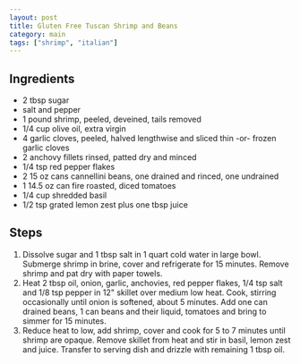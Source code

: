 ```yaml
---
layout: post
title: Gluten Free Tuscan Shrimp and Beans
category: main
tags: ["shrimp", "italian"]
---
```


## Ingredients

* 2 tbsp sugar
* salt and pepper
* 1 pound shrimp, peeled, deveined, tails removed
* 1/4 cup olive oil, extra virgin
* 4 garlic cloves, peeled, halved lengthwise and sliced thin -or- frozen garlic cloves
* 2 anchovy fillets rinsed, patted dry and minced
* 1/4 tsp red pepper flakes
* 2 15 oz cans cannellini beans, one drained and rinced, one undrained
* 1 14.5 oz can fire roasted, diced tomatoes
* 1/4 cup shredded basil
* 1/2 tsp grated lemon zest plus one tbsp juice


## Steps

1. Dissolve sugar and 1 tbsp salt in 1 quart cold water in large bowl.  Submerge shrimp in brine, cover and refrigerate for 15 minutes.  Remove shrimp and pat dry with paper towels.
2. Heat 2 tbsp oil, onion, garlic, anchovies, red pepper flakes, 1/4 tsp salt and 1/8 tsp pepper in 12" skillet over medium low heat.  Cook, stirring occasionally until onion is softened, about 5 minutes.  Add one can drained beans, 1 can beans and their liquid, tomatoes and bring to simmer for 15 minutes.
3.  Reduce heat to low, add shrimp, cover and cook for 5 to 7 minutes until shrimp are opaque.  Remove skillet from heat and stir in basil, lemon zest and juice.  Transfer to serving dish and drizzle with remaining 1 tbsp oil.
